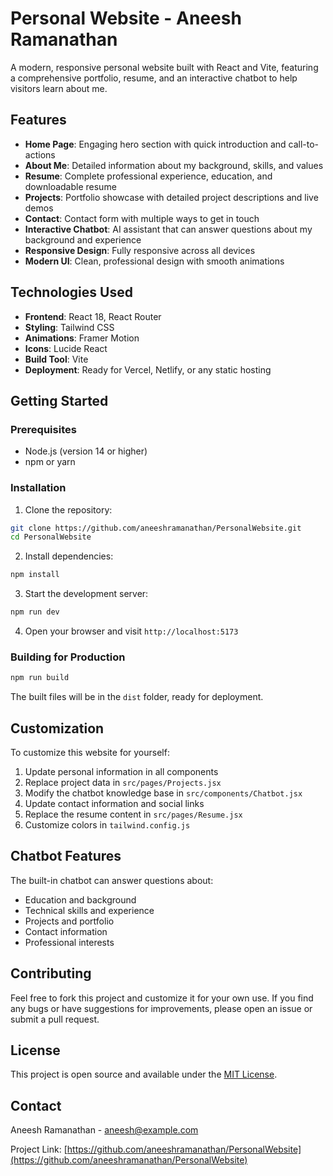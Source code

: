 # Personal Website - Aneesh Ramanathan

A modern, responsive personal website built with React and Vite, featuring a comprehensive portfolio, resume, and an interactive chatbot to help visitors learn about me.

## Features

- **Home Page**: Engaging hero section with quick introduction and call-to-actions
- **About Me**: Detailed information about my background, skills, and values
- **Resume**: Complete professional experience, education, and downloadable resume
- **Projects**: Portfolio showcase with detailed project descriptions and live demos
- **Contact**: Contact form with multiple ways to get in touch
- **Interactive Chatbot**: AI assistant that can answer questions about my background and experience
- **Responsive Design**: Fully responsive across all devices
- **Modern UI**: Clean, professional design with smooth animations

## Technologies Used

- **Frontend**: React 18, React Router
- **Styling**: Tailwind CSS
- **Animations**: Framer Motion
- **Icons**: Lucide React
- **Build Tool**: Vite
- **Deployment**: Ready for Vercel, Netlify, or any static hosting

## Getting Started

### Prerequisites

- Node.js (version 14 or higher)
- npm or yarn

### Installation

1. Clone the repository:
```bash
git clone https://github.com/aneeshramanathan/PersonalWebsite.git
cd PersonalWebsite
```

2. Install dependencies:
```bash
npm install
```

3. Start the development server:
```bash
npm run dev
```

4. Open your browser and visit `http://localhost:5173`

### Building for Production

```bash
npm run build
```

The built files will be in the `dist` folder, ready for deployment.

## Customization

To customize this website for yourself:

1. Update personal information in all components
2. Replace project data in `src/pages/Projects.jsx`
3. Modify the chatbot knowledge base in `src/components/Chatbot.jsx`
4. Update contact information and social links
5. Replace the resume content in `src/pages/Resume.jsx`
6. Customize colors in `tailwind.config.js`

## Chatbot Features

The built-in chatbot can answer questions about:
- Education and background
- Technical skills and experience
- Projects and portfolio
- Contact information
- Professional interests

## Contributing

Feel free to fork this project and customize it for your own use. If you find any bugs or have suggestions for improvements, please open an issue or submit a pull request.

## License

This project is open source and available under the [MIT License](LICENSE).

## Contact

Aneesh Ramanathan - [aneesh@example.com](mailto:aneesh@example.com)

Project Link: [https://github.com/aneeshramanathan/PersonalWebsite](https://github.com/aneeshramanathan/PersonalWebsite)
